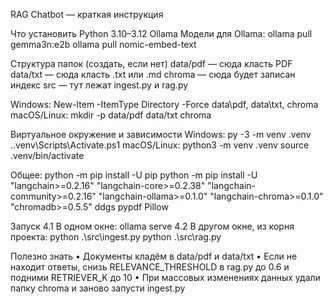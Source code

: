 RAG Chatbot — краткая инструкция

Что установить
   Python 3.10–3.12
   Ollama
   Модели для Ollama: 
     ollama pull gemma3n:e2b
     ollama pull nomic-embed-text

Cтруктура папок (создать, если нет)
   data/pdf   — сюда класть PDF
   data/txt   — сюда класть .txt или .md
   chroma     — сюда будет записан индекс
   src        — тут лежат ingest.py и rag.py

   Windows:
     New-Item -ItemType Directory -Force data\pdf, data\txt, chroma
   macOS/Linux:
     mkdir -p data/pdf data/txt chroma

Виртуальное окружение и зависимости
   Windows:
     py -3 -m venv .venv
     .\.venv\Scripts\Activate.ps1
   macOS/Linux:
     python3 -m venv .venv
     source .venv/bin/activate

   Общее:
     python -m pip install -U pip
     python -m pip install -U "langchain>=0.2.16" "langchain-core>=0.2.38" "langchain-community>=0.2.16" "langchain-ollama>=0.1.0" "langchain-chroma>=0.1.0" "chromadb>=0.5.5" ddgs pypdf Pillow

Запуск
   4.1 В одном окне:
       ollama serve
   4.2 В другом окне, из корня проекта:
       python .\src\ingest.py
       python .\src\rag.py

Полезно знать
   • Документы кладём в data/pdf и data/txt
   • Если не находит ответы, снизь RELEVANCE_THRESHOLD в rag.py до 0.6 и подними RETRIEVER_K до 10
   • При массовых изменениях данных удали папку chroma и заново запусти ingest.py
